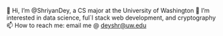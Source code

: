 👋 Hi, I’m @ShriyanDey, a CS major at the University of Washington
👀 I’m interested in data science, ful`l stack web development, and cryptography
📫 How to reach me: email me @ deyshr@uw.edu

<!---
ShriyanDey/ShriyanDey is a ✨ special ✨ repository because its `README.md` (this file) appears on your GitHub profile.
You can click the Preview link to take a look at your changes.
--->
